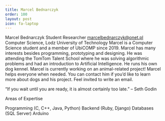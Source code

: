 ```yaml
---
title: Marcel Bednarczyk
order: 100
layout: post
icon: fa-laptop
---
```


Marcel Bednarczyk
Student Researcher
marcelbednarczyk@onet.pl
Computer Science, Lodz University of Technology
Marcel is a Computer Science student and a member of UbiCOMP since 2019. Marcel has many interests besides programming, prototyping and designing. He was attending the TomTom Talent School where he was solving algorithmic problems and had an introduction to Artificial Intelligence. He runs his own dog kennel. Marcel is currently working on an animal-related project! Marcel helps everyone when needed.
You can contact him if you’d like to learn more about dogs and his project. Feel invited to write an email.

“If you wait until you are ready, it is almost certainly too late.” – Seth Godin

Areas of Expertise

Programming (C, C++, Java, Python)
Backend (Ruby, Django)
Databases (SQL Server)
Arduino